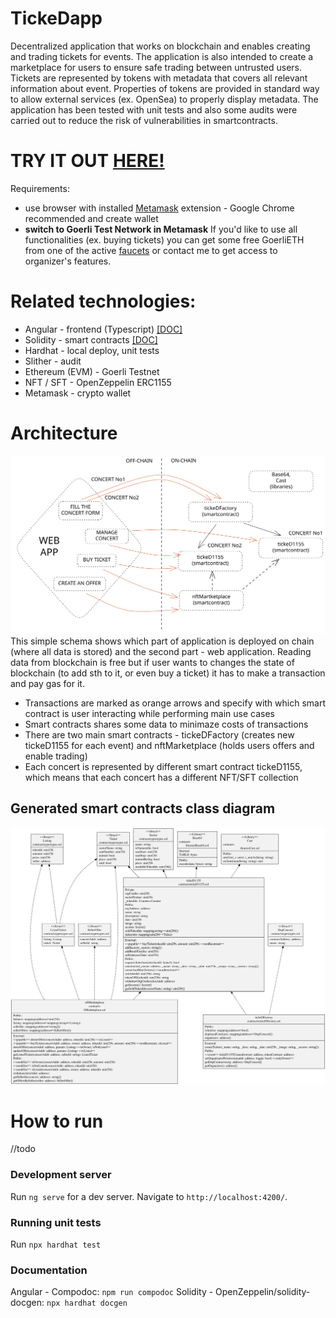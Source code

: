 # TickeDapp

Decentralized application that works on blockchain and enables creating and trading tickets for events. The application is also intended to create a marketplace for users to ensure safe trading between untrusted users. Tickets are represented by tokens with metadata that covers all relevant information about event. Properties of tokens are provided in standard way to allow external services (ex. OpenSea) to properly display metadata. The application has been tested with unit tests and also some audits were carried out to reduce the risk of vulnerabilities in smartcontracts.

# TRY IT OUT [HERE!](https://michal3pol.github.io/tickeDapp/)
Requirements: 
* use browser with installed [Metamask](https://chrome.google.com/webstore/detail/metamask/nkbihfbeogaeaoehlefnkodbefgpgknn) extension - Google Chrome recommended and create wallet
* **switch to Goerli Test Network in Metamask**
If you'd like to use all functionalities (ex. buying tickets) you can get some free GoerliETH from one of the active [faucets](https://faucetlink.to/goerli) or contact me to get access to organizer's features. 

# Related technologies:
- Angular - frontend (Typescript) [[DOC]](/documentation)
- Solidity - smart contracts [[DOC]](/documentation-solidity/index.md)
- Hardhat - local deploy, unit tests
- Slither - audit
- Ethereum (EVM) - Goerli Testnet
- NFT / SFT - OpenZeppelin ERC1155
- Metamask - crypto wallet

# Architecture
![Schema](/assets/architecture-on-off-chain.svg)
This simple schema shows which part of application is deployed on chain (where all data is stored) and the second part - web application. 
Reading data from blockchain is free but if user wants to changes the state of blockchain (to add sth to it, or even buy a ticket) it has to make a transaction and pay gas for it. 
* Transactions are marked as orange arrows and specify with which smart contract is user interacting while performing main use cases
* Smart contracts shares some data to minimaze costs of transactions
* There are two main smart contracts - tickeDFactory (creates new tickeD1155 for each event) and nftMarketplace (holds users offers and enable trading) 
* Each concert is represented by different smart contract tickeD1155, which means that each concert has a different NFT/SFT collection


## Generated smart contracts class diagram
![Class diagram](/assets/classDiagram.svg)


# How to run
//todo
### Development server
Run `ng serve` for a dev server. Navigate to `http://localhost:4200/`. 
### Running unit tests
Run `npx hardhat test`
### Documentation
Angular - Compodoc: `npm run compodoc`
Solidity - OpenZeppelin/solidity-docgen: `npx hardhat docgen`

